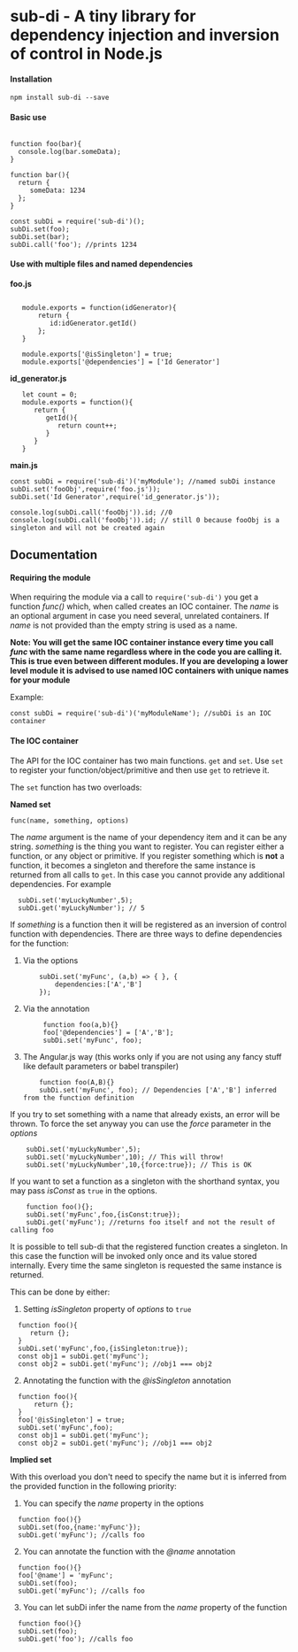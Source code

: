 sub-di - A tiny library for dependency injection and inversion of control in Node.js
==========================================

#### Installation

````npm install sub-di --save````

#### Basic use

````

function foo(bar){
  console.log(bar.someData);
}

function bar(){
  return {
     someData: 1234
  };
}

const subDi = require('sub-di')();
subDi.set(foo);
subDi.set(bar);
subDi.call('foo'); //prints 1234

````

#### Use with multiple files and named dependencies

**foo.js**

````
   
   module.exports = function(idGenerator){
       return {
          id:idGenerator.getId()
       };
   }
   
   module.exports['@isSingleton'] = true; 
   module.exports['@dependencies'] = ['Id Generator']
````

**id_generator.js**

````
   let count = 0;
   module.exports = function(){
      return {
         getId(){
            return count++;
         }
      }
   }
````

**main.js**

````
const subDi = require('sub-di')('myModule'); //named subDi instance
subDi.set('fooObj',require('foo.js'));
subDi.set('Id Generator',require('id_generator.js'));

console.log(subDi.call('fooObj')).id; //0
console.log(subDi.call('fooObj')).id; // still 0 because fooObj is a singleton and will not be created again

````

## Documentation

#### Requiring the module
When requiring the module via a call to ````require('sub-di')```` you get a function _func(<name>)_ which, when called
  creates an IOC container. The _name_ is an optional argument in case you need several, unrelated containers. If _name_
  is not provided than the empty string is used as a name. 
  
  **Note: You will get the same IOC container instance every time you call _func_ with the same name regardless 
  where in the code you are calling it. This is true even between different modules. If you are developing a lower level module
  it is advised to use named IOC containers with unique names for your module**
  
  Example:
  
  ````
  const subDi = require('sub-di')('myModuleName'); //subDi is an IOC container
  ````
  
#### The IOC container
  
  The API for the IOC container has two main functions. ````get```` and ````set````. 
  Use ````set```` to register your function/object/primitive and then use ````get```` to retrieve it.
  
  The ````set```` function has two overloads:
  
  **Named set**
  
  ````func(name, something, options)````
  
  The _name_ argument is the name of your dependency item and it can be any string. _something_ is the thing you want
  to register. You can register either a function, or any object or primitive. If you register something which is **not** a 
  function, it becomes a singleton and therefore the same instance is returned from all calls to ````get````. In this case you 
  cannot provide any additional dependencies. For example
  
  ````
    subDi.set('myLuckyNumber',5);
    subDi.get('myLuckyNumber'); // 5
  ````

If _something_ is a function then it will be registered as an inversion of control function with dependencies.
 There are three ways to define dependencies for the function:
 
1. Via the options

    ````
        subDi.set('myFunc', (a,b) => { }, {
            dependencies:['A','B']
        });
    ````
    
2. Via the annotation
 
   ````
        function foo(a,b){}
        foo['@dependencies'] = ['A','B'];
        subDi.set('myFunc', foo); 
    ````

3. The Angular.js way (this works only if you are not using any fancy stuff like default parameters or babel transpiler)
   
    ````
        function foo(A,B){}
        subDi.set('myFunc', foo); // Dependencies ['A','B'] inferred from the function definition
    ````

If you try to set something with a name that already exists, an error will be thrown. To force the set anyway you
can use the _force_ parameter in the _options_

````
    subDi.set('myLuckyNumber',5);
    subDi.set('myLuckyNumber',10); // This will throw!
    subDi.set('myLuckyNumber',10,{force:true}); // This is OK
````

If you want to set a function as a singleton with the shorthand syntax, you may pass _isConst_ as ````true```` in the options.

````
    function foo(){};
    subDi.set('myFunc',foo,{isConst:true});
    subDi.get('myFunc'); //returns foo itself and not the result of calling foo
````


It is possible to tell sub-di that the registered function creates a singleton. In this case the function will be invoked
only once and its value stored internally. Every time the same singleton is requested the same instance is returned.

This can be done by either:

1. Setting _isSingleton_ property of _options_ to ```true```
  ````
    function foo(){
       return {}; 
    }
    subDi.set('myFunc',foo,{isSingleton:true});
    const obj1 = subDi.get('myFunc');
    const obj2 = subDi.get('myFunc'); //obj1 === obj2
  ````

2. Annotating the function with the _@isSingleton_ annotation
  ````
    function foo(){
        return {}; 
    }
    foo['@isSingleton'] = true;
    subDi.set('myFunc',foo);
    const obj1 = subDi.get('myFunc');
    const obj2 = subDi.get('myFunc'); //obj1 === obj2
  ````
    
**Implied set**
  
  
With this overload you don't need to specify the name but it is inferred from the provided function in the following priority:

1. You can specify the _name_ property in the options

  ````
    function foo(){}
    subDi.set(foo,{name:'myFunc'});
    subDi.get('myFunc'); //calls foo
  ````

2. You can annotate the function with the _@name_ annotation

  ````
    function foo(){}
    foo['@name'] = 'myFunc';
    subDi.set(foo);
    subDi.get('myFunc'); //calls foo
  ````

3. You can let subDi infer the name from the _name_ property of the function

  ````
    function foo(){}
    subDi.set(foo);
    subDi.get('foo'); //calls foo
  ````
   
    
